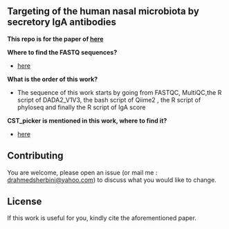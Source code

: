 
## Targeting of the human nasal microbiota by secretory IgA antibodies

**This repo is for the paper of [here](https://www.biorxiv.org/content/10.1101/2022.08.31.505993v1.full)**


**Where to find the FASTQ sequences?**


* [here](https://www.ncbi.nlm.nih.gov/sra/PRJNA923578) 


**What is the order of this work?**

* The sequence of this work starts by going from FASTQC, MultiQC,the R script of DADA2_V1V3, the bash script of Qiime2 , the R script of phyloseq and finally the R script of IgA score

**CST_picker is mentioned in this work, where to find it?**

* [here](https://github.com/AhmedElsherbini/CST_picker) 



## Contributing

You are welcome, please open an issue (or mail me : drahmedsherbini@yahoo.com) to discuss what you would like to change.


## License
If this work is useful for you, kindly cite the aforementioned paper.
